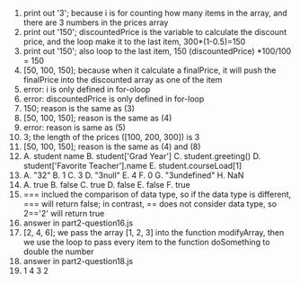 1. print out '3'; because i is for counting how many items in the array, and there are 3 numbers in the prices array
2. print out '150'; discountedPrice is the variable to calculate the discount price, and the loop make it to the last item, 300*(1-0.5)=150
3. print out '150'; also loop to the last item, 150 (discountedPrice) *100/100 = 150
4. [50, 100, 150]; because when it calculate a finalPrice, it will push the finalPrice into the discounted array as one of the item
5. error: i is only defined in for-oloop
6. error: discountedPrice is only defined in for-loop
7. 150; reason is the same as (3)
8. [50, 100, 150]; reason is the same as (4)
9. error: reason is same as (5)
10. 3; the length of the prices ([100, 200, 300]) is 3
11. [50, 100, 150]; reason is the same as (4) and (8)
12. A. student name B. student['Grad Year'] C. student.greeting() D. student['Favorite Teacher'].name E. student.courseLoad[1]
13. A. "32" B. 1 C. 3 D. "3null" E. 4 F. 0 G. "3undefined" H. NaN
14. A. true B. false C. true D. false E. false F. true
15. === inclued the comparison of data type, so if the data type is different, === will return false; in contrast, == does not consider data type, so 2=='2' will return true
16. answer in part2-question16.js
17. [2, 4, 6]; we pass the array [1, 2, 3] into the function modifyArray, then we use the loop to pass every item to the function doSomething to double the number
18. answer in part2-question18.js
19. 1 4 3 2